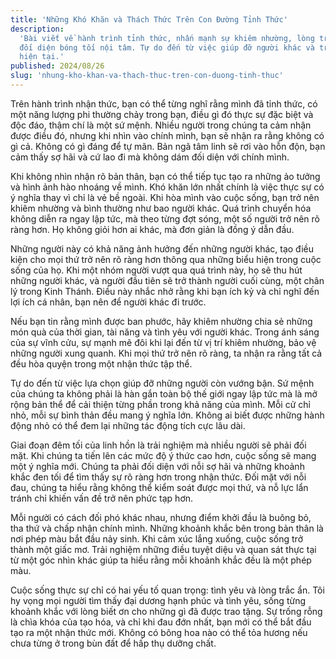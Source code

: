 ```yaml
---
title: 'Những Khó Khăn và Thách Thức Trên Con Đường Tỉnh Thức'
description:
  'Bài viết về hành trình tỉnh thức, nhấn mạnh sự khiêm nhường, lòng trắc ẩn, và
  đối diện bóng tối nội tâm. Tự do đến từ việc giúp đỡ người khác và trân trọng
  hiện tại.'
published: 2024/08/26
slug: 'nhung-kho-khan-va-thach-thuc-tren-con-duong-tinh-thuc'
---
```


Trên hành trình nhận thức, bạn có thể từng nghĩ rằng mình đã tỉnh thức, có một
năng lượng phi thường chảy trong bạn, điều gì đó thực sự đặc biệt và độc đáo,
thậm chí là một sứ mệnh. Nhiều người trong chúng ta cảm nhận được điều đó, nhưng
khi nhìn vào chính mình, bạn sẽ nhận ra rằng không có gì cả. Không có gì đáng để
tự mãn. Bản ngã tâm linh sẽ rơi vào hỗn độn, bạn cảm thấy sợ hãi và cứ lao đi mà
không dám đối diện với chính mình.

Khi không nhìn nhận rõ bản thân, bạn có thể tiếp tục tạo ra những ảo tưởng và
hình ảnh hào nhoáng về mình. Khó khăn lớn nhất chính là việc thực sự có ý nghĩa
thay vì chỉ là vẻ bề ngoài. Khi hòa mình vào cuộc sống, bạn trở nên khiêm nhường
và bình thường như bao người khác. Quá trình chuyển hóa không diễn ra ngay lập
tức, mà theo từng đợt sóng, một số người trở nên rõ ràng hơn. Họ không giỏi hơn
ai khác, mà đơn giản là đồng ý dẫn đầu.

Những người này có khả năng ảnh hưởng đến những người khác, tạo điều kiện cho
mọi thứ trở nên rõ ràng hơn thông qua những biểu hiện trong cuộc sống của họ.
Khi một nhóm người vượt qua quá trình này, họ sẽ thu hút những người khác, và
người đầu tiên sẽ trở thành người cuối cùng, một chân lý trong Kinh Thánh. Điều
này nhắc nhở rằng khi bạn ích kỷ và chỉ nghĩ đến lợi ích cá nhân, bạn nên để
người khác đi trước.

Nếu bạn tin rằng mình được ban phước, hãy khiêm nhường chia sẻ những món quà của
thời gian, tài năng và tình yêu với người khác. Trong ánh sáng của sự vĩnh cửu,
sự mạnh mẽ đôi khi lại đến từ vị trí khiêm nhường, bảo vệ những người xung
quanh. Khi mọi thứ trở nên rõ ràng, ta nhận ra rằng tất cả đều hòa quyện trong
một nhận thức tập thể.

Tự do đến từ việc lựa chọn giúp đỡ những người còn vướng bận. Sứ mệnh của chúng
ta không phải là hàn gắn toàn bộ thế giới ngay lập tức mà là mở rộng bản thể để
cải thiện từng phần trong khả năng của mình. Mỗi cử chỉ nhỏ, mỗi sự bình thản
đều mang ý nghĩa lớn. Không ai biết được những hành động nhỏ có thể đem lại
những tác động tích cực lâu dài.

Giai đoạn đêm tối của linh hồn là trải nghiệm mà nhiều người sẽ phải đối mặt.
Khi chúng ta tiến lên các mức độ ý thức cao hơn, cuộc sống sẽ mang một ý nghĩa
mới. Chúng ta phải đối diện với nỗi sợ hãi và những khoảnh khắc đen tối để tìm
thấy sự rõ ràng hơn trong nhận thức. Đối mặt với nỗi đau, chúng ta hiểu rằng
không thể kiểm soát được mọi thứ, và nỗ lực lẩn tránh chỉ khiến vấn đề trở nên
phức tạp hơn.

Mỗi người có cách đối phó khác nhau, nhưng điểm khởi đầu là buông bỏ, tha thứ và
chấp nhận chính mình. Những khoảnh khắc bên trong bản thân là nơi phép màu bắt
đầu nảy sinh. Khi cảm xúc lắng xuống, cuộc sống trở thành một giấc mơ. Trải
nghiệm những điều tuyệt diệu và quan sát thực tại từ một góc nhìn khác giúp ta
hiểu rằng mỗi khoảnh khắc đều là một phép màu.

Cuộc sống thực sự chỉ có hai yếu tố quan trọng: tình yêu và lòng trắc ẩn. Tôi hy
vọng mọi người tìm thấy đại dương hạnh phúc và tình yêu, sống từng khoảnh khắc
với lòng biết ơn cho những gì đã được trao tặng. Sự trống rỗng là chìa khóa của
tạo hóa, và chỉ khi đau đớn nhất, bạn mới có thể bắt đầu tạo ra một nhận thức
mới. Không có bông hoa nào có thể tỏa hương nếu chưa từng ở trong bùn đất để hấp
thụ dưỡng chất.
